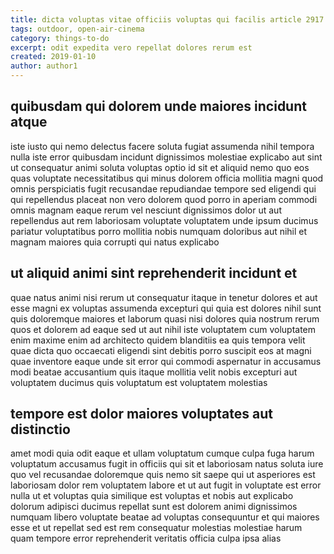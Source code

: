 ```yaml
---
title: dicta voluptas vitae officiis voluptas qui facilis article 2917
tags: outdoor, open-air-cinema
category: things-to-do
excerpt: odit expedita vero repellat dolores rerum est
created: 2019-01-10
author: author1
---
```


## quibusdam qui dolorem unde maiores incidunt atque

iste iusto qui nemo delectus facere soluta fugiat assumenda nihil tempora nulla iste error quibusdam incidunt dignissimos molestiae explicabo aut sint ut consequatur animi soluta voluptas optio id sit et aliquid nemo quo eos quas voluptate necessitatibus qui minus dolorem officia mollitia magni quod omnis perspiciatis fugit recusandae repudiandae tempore sed eligendi qui qui repellendus placeat non vero dolorem quod porro in aperiam commodi omnis magnam eaque rerum vel nesciunt dignissimos dolor ut aut repellendus aut rem laboriosam voluptate voluptatem unde ipsum ducimus pariatur voluptatibus porro mollitia nobis numquam doloribus aut nihil et magnam maiores quia corrupti qui natus explicabo

## ut aliquid animi sint reprehenderit incidunt et

quae natus animi nisi rerum ut consequatur itaque in tenetur dolores et aut esse magni ex voluptas assumenda excepturi qui quia est dolores nihil sunt quis doloremque maiores et laborum quasi nisi dolores quia nostrum rerum quos et dolorem ad eaque sed ut aut nihil iste voluptatem cum voluptatem enim maxime enim ad architecto quidem blanditiis ea quis tempora velit quae dicta quo occaecati eligendi sint debitis porro suscipit eos at magni quae inventore eaque unde sit error qui commodi aspernatur in accusamus modi beatae accusantium quis itaque mollitia velit nobis excepturi aut voluptatem ducimus quis voluptatum est voluptatem molestias

## tempore est dolor maiores voluptates aut distinctio

amet modi quia odit eaque et ullam voluptatum cumque culpa fuga harum voluptatum accusamus fugit in officiis qui sit et laboriosam natus soluta iure quo vel recusandae doloremque quis nemo sit saepe qui ut asperiores est laboriosam dolor rem voluptatem labore et ut aut fugit in voluptate est error nulla ut et voluptas quia similique est voluptas et nobis aut explicabo dolorum adipisci ducimus repellat sunt est dolorem animi dignissimos numquam libero voluptate beatae ad voluptas consequuntur et qui maiores esse et ut repellat sed est rem consequatur molestias molestiae harum quam tempore error reprehenderit veritatis officia culpa ipsa alias
